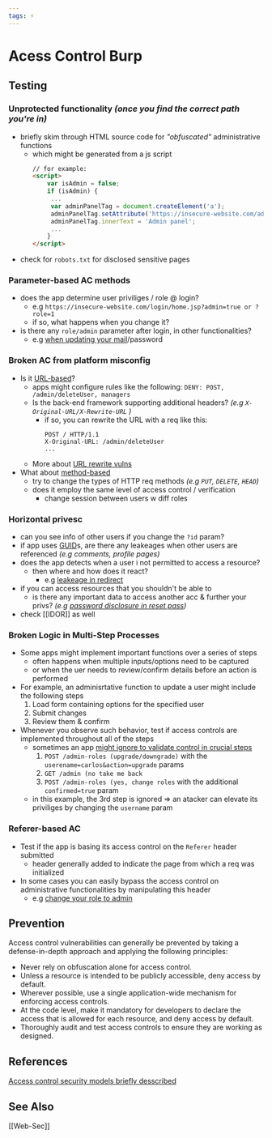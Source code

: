 ```yaml
---
tags: ⚡
---
```


# Acess Control Burp


## Testing

### Unprotected functionality *(once you find the correct path you're in)*
- briefly skim through HTML source code for *"obfuscated"* administrative functions 
	- which might be generated from a js script
		```html
		// for example:
		<script>  
			var isAdmin = false;  
			if (isAdmin) {  
			 ...  
			 var adminPanelTag = document.createElement('a');  
			 adminPanelTag.setAttribute('https://insecure-website.com/administrator-panel-yb556');  
			 adminPanelTag.innerText = 'Admin panel';  
			 ...  
			}  
		</script>
		```
- check for `robots.txt` for disclosed sensitive pages
### Parameter-based AC methods
- does the app determine user priviliges / role @ login?
	- e.g `https://insecure-website.com/login/home.jsp?admin=true or ?role=1` 
	- if so, what happens when you change it?
- is there any `role/admin` parameter after login, in other functionalities?
	- e.g [when updating your mail](https://portswigger.net/web-security/access-control/lab-user-role-can-be-modified-in-user-profile)/password 
### Broken AC from platform misconfig
- Is it [URL-based](https://portswigger.net/web-security/access-control/lab-url-based-access-control-can-be-circumvented)?
	- apps might configure rules like the following: `DENY: POST, /admin/deleteUser, managers`
	- Is the back-end framework supporting additional headers? *(e.g `X-Original-URL/X-Rewrite-URL` )*
		- if so, you can rewrite the URL with a req like this:
			```
			POST / HTTP/1.1  
			X-Original-URL: /admin/deleteUser  
			...
			```
	- More about [URL rewrite vulns](https://www.acunetix.com/vulnerabilities/web/url-rewrite-vulnerability/)
- What about [method-based](https://portswigger.net/web-security/access-control/lab-method-based-access-control-can-be-circumvented)
	- try to change the types of HTTP req methods *(e.g `PUT`, `DELETE`, `HEAD`)* 
	- does it employ the same level of access control / verification
		- change session between users w diff roles
		
### Horizontal privesc
- can you see info of other users if you change the `?id` param?
- if app uses [GUID]()s, are there any leakeages when other users are referenced *(e.g comments, profile pages)*
- does the app detects when a user i not permitted to access a resource?
	- then where and how does it react?
		- e.g [leakeage in redirect](https://portswigger.net/web-security/access-control/lab-user-id-controlled-by-request-parameter-with-data-leakage-in-redirect)
- if you can access resources that you shouldn't be able to
	- is there any important data to access another acc & further your privs? *(e.g [password disclosure in reset pass](https://portswigger.net/web-security/access-control/lab-user-id-controlled-by-request-parameter-with-password-disclosure))*
- check [[IDOR]] as well

### Broken Logic in Multi-Step Processes
- Some apps might implement important functions over a series of steps 
	- often happens when multiple inputs/options need to be captured
	- or when the uer needs to review/confirm details before an action is performed
- For example, an adminisrtative function to update a user might include the following steps
	1. Load form containing options for the specified user
	2. Submit changes
	3. Review them & confirm
- Whenever you observe such behavior, test if access controls are implemented throughout all of the steps
	- sometimes an app [might ignore to validate control in crucial steps](https://portswigger.net/web-security/access-control/lab-multi-step-process-with-no-access-control-on-one-step)
		1. `POST /admin-roles (upgrade/downgrade)`  with the `userename=carlos&action=upgrade` params
		2. `GET /admin (no take me back`
		3. `POST /admin-roles (yes, change roles` with the additional `confirmed=true` param
	- in this example, the 3rd step is ignored => an atacker can elevate its priviliges by changing the `username` param

### Referer-based AC
- Test if the app is basing its access control on the `Referer` header submitted
	- header generally added to indicate the page from which a req was initialized
- In some cases you can easily bypass the access control on administrative functionalities by manipulating this header
	- e.g [change your role to admin](https://portswigger.net/web-security/access-control/lab-referer-based-access-control)


## Prevention
Access control vulnerabilities can generally be prevented by taking a defense-in-depth approach and applying the following principles:
-   Never rely on obfuscation alone for access control.
-   Unless a resource is intended to be publicly accessible, deny access by default.
-   Wherever possible, use a single application-wide mechanism for enforcing access controls.
-   At the code level, make it mandatory for developers to declare the access that is allowed for each resource, and deny access by default.
-   Thoroughly audit and test access controls to ensure they are working as designed.

## References
[Access control security models briefly desscribed](https://portswigger.net/web-security/access-control/security-models)

## See Also
[[Web-Sec]]
